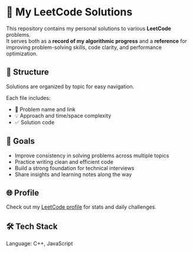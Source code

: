 # 🧠 My LeetCode Solutions

This repository contains my personal solutions to various **LeetCode** problems.  
It serves both as a **record of my algorithmic progress** and a **reference** for improving problem-solving skills, code clarity, and performance optimization.

## 📂 Structure
Solutions are organized by topic for easy navigation.

Each file includes:
- 📝 Problem name and link  
- 💡 Approach and time/space complexity  
- ✅ Solution code

## 🚀 Goals
- Improve consistency in solving problems across multiple topics
- Practice writing clean and efficient code
- Build a strong foundation for technical interviews
- Share insights and learning notes along the way

## 🌐 Profile
Check out my [LeetCode profile](https://leetcode.com/u/acidless/) for stats and daily challenges.

## 🛠️ Tech Stack
Language: C++, JavaScript
